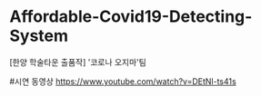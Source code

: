 # Affordable-Covid19-Detecting-System
[한양 학술타운 출품작] '코로나 오지마'팀

#시연 동영상
https://www.youtube.com/watch?v=DEtNl-ts41s
